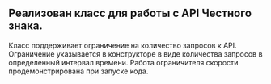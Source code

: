 ## Реализован класс для работы с API Честного знака. 
Класс поддерживает ограничение на количество запросов к API. 
Ограничение указывается в конструкторе в виде количества
запросов в определенный интервал времени.
Работа ограничителя скорости продемонстрирована при запуске кода.

